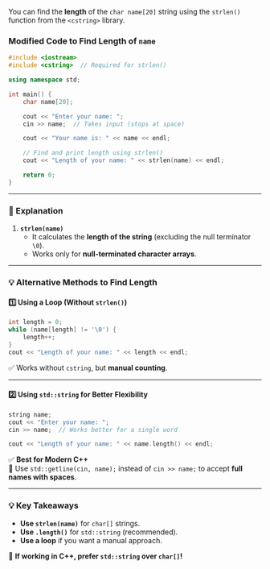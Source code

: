 You can find the **length** of the `char name[20]` string using the `strlen()` function from the `<cstring>` library.  

### **Modified Code to Find Length of `name`**
```cpp
#include <iostream>
#include <cstring>  // Required for strlen()

using namespace std;

int main() {
    char name[20];

    cout << "Enter your name: ";
    cin >> name;  // Takes input (stops at space)

    cout << "Your name is: " << name << endl;

    // Find and print length using strlen()
    cout << "Length of your name: " << strlen(name) << endl;

    return 0;
}
```

---

### **📌 Explanation**
1. **`strlen(name)`**  
   - It calculates the **length of the string** (excluding the null terminator `\0`).
   - Works only for **null-terminated character arrays**.

---

### **💡 Alternative Methods to Find Length**
#### 1️⃣ **Using a Loop (Without `strlen()`)**
```cpp
int length = 0;
while (name[length] != '\0') {
    length++;
}
cout << "Length of your name: " << length << endl;
```
✅ Works without `cstring`, but **manual counting**.

---

#### 2️⃣ **Using `std::string` for Better Flexibility**
```cpp
string name;
cout << "Enter your name: ";
cin >> name;  // Works better for a single word

cout << "Length of your name: " << name.length() << endl;
```
✅ **Best for Modern C++**  
🚀 Use `std::getline(cin, name);` instead of `cin >> name;` to accept **full names with spaces**.

---

### **💡 Key Takeaways**
- **Use `strlen(name)`** for `char[]` strings.
- **Use `.length()`** for `std::string` (recommended).
- **Use a loop** if you want a manual approach.

🚀 **If working in C++, prefer `std::string` over `char[]`!**